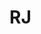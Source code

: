 # RJ
<!DOCTYPE html>
<html lang="en">
<head>
    <meta charset="UTF-8">
      <meta name="viewport" content="width=device-width, initial-scale=1.0">
      <title>Reloj Maestro - Tienda de Relojes</title>
      <link rel="stylesheet" href="https://stackpath.bootstrapcdn.com/bootstrap/4.5.2/css/bootstrap.min.css">
</head>
<body>
       <style>
        .card-img-top {
          height: 200px;
          object-fit: cover;
        }

        body {
            font-family: 'Arial', sans-serif;
            overflow-x: hidden;
            background: linear-gradient(45deg,rgba(255, 255, 255, 0.1) , black);;
      }

      .navbar-brand img{ max-height: 500px;
      }
      .navbar-brand {
            font-size: 1.5rem;
            font-weight: bold;
            color: #fff;
            text-shadow: 0 0 20px rgba(0, 255, 255, 0.5);
        }


        /* Tablets */
        @media screen and (max-width: 768px) {
            .menu {
                display: none;
                width: 100%;
                position: absolute;
                top: 60px;
                left: 0;
                background: var(--primary-color);
                flex-direction: column;
                text-align: center;
            }

            .menu.active {
                display: flex;
            }

            .menu li {
                padding: 1rem;
                border-top: 100px solid rgba(255,255,255,0.1);
            }

            .menu-toggle {
                display: block;
            }

            .grid-container {
                grid-template-columns: repeat(2, 1fr);
            }
        }

        /* Móviles */
        @media screen and (max-width: 480px) {
            .grid-container {
                grid-template-columns: 1fr;
            }
        }

      </style>
    </head>
    <body>
      <header>
        <nav class="navbar navbar-expand-lg navbar-dark bg-dark">
          <a class="navbar-brand" href="#">Reloj Maestro</a>
          <button class="navbar-toggler" type="button" data-toggle="collapse" data-target="#navbarNav" aria-controls="navbarNav" aria-expanded="false" aria-label="Toggle navigation">
            <span class="navbar-toggler-icon"></span>
          </button>
          <div class="collapse navbar-collapse" id="navbarNav">
            <ul class="navbar-nav">
              <li class="nav-item active">
                <a class="nav-link" href="">Inicio</a>
              </li>
              <li class="nav-item">
            <a class="nav-link" href="https://jd-354.github.io/SOBRE-NOSOTROS-/">Sobre Nosotros</a>
              </li>
              <li class="nav-item">
                <a class="nav-link" href="https://jd-354.github.io/CONTATANOS-/">Contacto</a>
              </li>
            </ul>
          </div>
        </nav>
        <img src="https://blog-inolvidable.joyeriasbizzarro.com/hubfs/2024_MIDO_Blog_BannerHome_Desk.jpg"  class="d-block w-100" width="350" height="350">
      </header>
    
      <main>
        <div id="carouselExampleIndicators" class="carousel slide" data-ride="carousel">
          <ol class="carousel-indicators">
            <li data-target="#carouselExampleIndicators" data-slide-to="0" class="active"></li>
            <li data-target="#carouselExampleIndicators" data-slide-to="1"></li>
            <li data-target="#carouselExampleIndicators" data-slide-to="2"></li>
          </ol>
          <div class="carousel-inner">
            <div class="carousel-item active">
            <img src="https://static.runnea.com/images/202308/mejores-relojes-deportivos-hombre-listado-apertura-bene-1200x572x80xX.jpg?1" clsas="d-block w-100 "width="350" height="350"> 
            </div>
            <div class="carousel-item">
              <img src="https://static.runnea.com/images/202308/mejores-relojes-deportivos-hombre-listado-apertura-bene-1200x572x80xX.jpg?1" class="d-block w-100" alt="Reloj 2"width="300" height="300">
            </div>
            <div class="https://macrotehnicus.ro/wp-content/uploads/2021/10/11-cele-mai-bune-smartwatch-uri.jpg" class="d-block w-100" alt="Reloj 3" width="500" height="300">
            </div>
          </div>
          <a class="carousel-control-prev" href="#carouselExampleIndicators" role="button" data-slide="prev">
            <span class="carousel-control-prev-icon" aria-hidden="true"></span>
            <span class="sr-only">Previous</span>
          </a>
          <a class="carousel-control-next" href="#carouselExampleIndicators" role="button" data-slide="next">
            <span class="carousel-control-next-icon" aria-hidden="true"></span>
            <span class="sr-only">Next</span>
          </a>
        </div>
    
        <div class="container my-5">
          <h2 class="text-center mb-4">Nuestros Relojes</h2>
          <div class="row">
            <div class="col-md-4 mb-4">
              <div class="card h-100">
                <img src="https://www.dhresource.com/0x0/f2/albu/g3/M01/A9/54/rBVaHVZJziSAN7e0AAGNU6CoJXo680.jpg" class="card-img-top" alt="Reloj 1">
                <div class="card-body">
                  <h5 class="card-title">Reloj Clásico</h5>
                  <p class="card-text">Reloj de diseño clásico con caja de acero inoxidable y correa de cuero.</p>
                  <p class="card-text font-weight-bold">$129.99</p>
                  <a href="#" class="btn btn-primary">Comprar Ahora</a>
                </div>
              </div>
            </div>
            <div class="col-md-4 mb-4">
              <div class="card h-100">
                <img src="https://www.relojesdeportivos.com.es/wp-content/uploads/2020/02/que-es-un-reloj-deportivo-768x768.jpg" class="card-img-top" alt="Reloj 2">
                <div class="card-body">
                  <h5 class="card-title">Reloj Deportivo</h5>
                  <p class="card-text">Reloj resistente al agua con funciones de cronógrafo y caja de titanio.</p>
                  <p class="card-text font-weight-bold">$199.99</p>
                  <a href="#" class="btn btn-primary">Comprar Ahora</a>
                </div>
              </div>
            </div>
            <div class="col-md-4 mb-4">
              <div class="card h-100">
                <img src="https://pic4.zhimg.com/v2-bada9daca9fba2e3d88a9e446231dbeb_r.jpg" class="card-img-top" alt="Reloj 3">
                <div class="card-body">
                  <h5 class="card-title">Reloj de Lujo</h5>
                  <p class="card-text">Reloj de diseño elegante con caja de oro rosa y correa de piel.</p>
                  <p class="card-text font-weight-bold">$499.99</p>
                  <a href="#" class="btn btn-primary">Comprar Ahora</a>
                </div>
              </div>
            </div>
          </div>
        </div>
    
        <div class="container my-5">
          <h2 class="text-center mb-4">Testimonios de Nuestros Clientes</h2>
          <div class="row">
            <div class="col-md-4 mb-4">
              <div class="card h-100">
                <div class="card-body">
                  <p class="card-text">"¡Excelente calidad y diseño! Mi nuevo reloj es hermoso y funciona perfectamente."</p>
                  <p class="card-text font-weight-bold">- Juan Pérez</p>
                </div>
              </div>
            </div>
            <div class="col-md-4 mb-4">
              <div class="card h-100">
                <div class="card-body">
                  <p class="card-text">"Estoy muy satisfecho con mi compra. El servicio al cliente fue excepcional y el envío fue rápido."</p>
                  <p class="card-text font-weight-bold">- María Gómez</p>
                </div>
              </div>
            </div>
            <div class="col-md-4 mb-4">
              <div class="card h-100">
                <div class="card-body">
                  <p class="card-text">"¡Me encanta mi nuevo reloj! Es elegante, cómodo y supera todas mis expectativas."</p>
                  <p class="card-text font-weight-bold">- Carlos Sánchez</p>
                </div>
              </div>
            </div>
          </div>
        </div>
      </main>
    
      <footer class="bg-dark text-white py-4">
        <div class="container">
          <div class="row">
            <div class="col-md-6">
              <p>&copy; 2024 Reloj Maestro. Todos los derechos reservados.</p>
            </div>
            <div class="col-md-6 text-md-right">
              <a href="#" class="text-white mr-3">Sobre Nosotros</a>
              <a href="#" class="text-white mr-3">Contacto</a>
              <a href="#" class="text-white">Política de Privacidad</a>
            </div>
          </div>
        </div>
      </footer>
    
      <script src="https://code.jquery.com/jquery-3.5.1.slim.min.js"></script>
      <script src="https://cdn.jsdelivr.net/npm/popper.js@1.16.1/dist/umd/popper.min.js"></script>
      <script src="https://stackpath.bootstrapcdn.com/bootstrap/4.5.2/js/bootstrap.min.js"></script>
</body>
